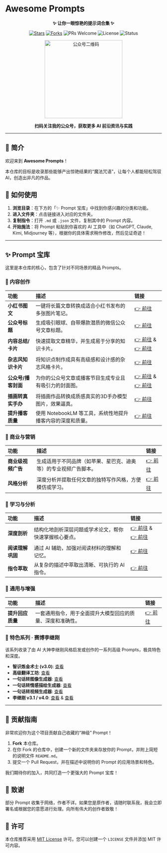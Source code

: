 # Awesome Prompts

<div align="center">

**✨ 让你一眼惊艳的提示词合集 ✨**

</div>

<p align="center">
  <a href="https://github.com/NeekChaw/awesome-prompt/stargazers"><img src="https://img.shields.io/github/stars/NeekChaw/awesome-prompt?style=social" alt="Stars"></a>
  <a href="https://github.com/NeekChaw/awesome-prompt/network/members"><img src="https://img.shields.io/github/forks/NeekChaw/awesome-prompt?style=social" alt="Forks"></a>
  <img src="https://img.shields.io/badge/PRs-welcome-brightgreen.svg" alt="PRs Welcome">
  <img src="https://img.shields.io/badge/license-MIT-blue.svg" alt="License">
  <img src="https://img.shields.io/badge/status-updating-green" alt="Status">
</p>
<div align="center">
  <img src="image.png" width="250" alt="公众号二维码">
  <p><strong>扫码关注我的公众号，获取更多 AI 前沿资讯与实践</strong></p>
</div>

---

## 🚀 简介

欢迎来到 **Awesome Prompts**！

本仓库的目标是收录那些能够产出惊艳结果的“魔法咒语”，让每个人都能轻松驾驭 AI，创造出非凡的作品。

## 📖 如何使用

1.  **浏览目录**：在下方的「✨ Prompt 宝库」中找到你感兴趣的分类和功能。
2.  **进入文件夹**：点击链接进入对应的文件夹。
3.  **复制指令**：打开 `.md` 或 `.json` 文件，复制其中的 Prompt 内容。
4.  **开始施法**：将 Prompt 粘贴到你喜欢的 AI 工具中（如 ChatGPT, Claude, Kimi, Midjourney 等），根据你的具体需求稍作修改，然后见证奇迹！

---

## ✨ Prompt 宝库

这里是本仓库的核心，包含了针对不同场景的精品 Prompts。

### 🎨 内容创作

| 功能 | 描述 | 链接 |
| :--- | :--- | :--- |
| **小红书图文** | 一键将长篇文章转换成适合小红书发布的多张图片笔记。 | [👉 前往](./AI一键将长文转小红书多图/) |
| **公众号标题** | 生成吸引眼球、自带爆款潜质的微信公众号文章标题。 | [👉 前往](./微信公众号爆款标题生成器/) |
| **内容总结/卡片** | 快速提取文章精华，并生成易于分享的知识卡片。 | [👉 前往](./提取文章精华-内容总结/) & [👉 前往](./文章总结并生成卡片/) |
| **杂志风知识卡片** | 将知识点制作成具有高级感和设计感的杂志风格卡片。 | [👉 前往](./杂志风知识卡片/) |
| **公众号/播客封面** | 为你的公众号文章或播客节目生成专业且有吸引力的封面图。 | [👉 前往](./公众号封面图生成/) & [👉 前往](./播客封面图/) |
| **插画转真实手办** | 将插画作品转换成质感真实的3D手办模型图片，效果逼真。 | [👉 前往](./插画转真实手办/) |
| **提升播客质量** | 使用 NotebookLM 等工具，系统性地提升播客内容的深度和质量。 | [👉 前往](./NotebookLM-提升播客质量/) |

### 💼 商业与营销

| 功能 | 描述 | 链接 |
| :--- | :--- | :--- |
| **商业级视频广告** | 生成适用于不同品牌（如苹果、星巴克、迪奥等）的专业视频广告脚本。 | [👉 前往](./商业级视频广告/) |
| **风格分析** | 深度分析并提取任何文章的独特写作风格，方便模仿或学习。 | [👉 前往](./文章风格分析提取/) |

### 🧠 学习与分析

| 功能 | 描述 | 链接 |
| :--- | :--- | :--- |
| **深度剖析** | 结构化地剖析深层问题或学术论文，帮你快速掌握核心要点。 | [👉 前往](./剖析深层问题生成卡片/) & [👉 前往](./论文深度剖析/) |
| **阅读理解巩固** | 通过 AI 辅助，加强对阅读材料的理解和记忆。 | [👉 前往](./阅读理解巩固/) |
| **指令萃取** | 从复杂的描述中萃取出清晰、可执行的 AI 指令。 | [👉 前往](./AI指令萃取师%20(AI%20Instruction%20Extractor)/) |

### 🚀 通用与增强

| 功能 | 描述 | 链接 |
| :--- | :--- | :--- |
| **提升回应质量** | 一套通用指令，用于全面提升大模型回应的质量、深度和准确性。 | [👉 前往](./提升大模型回应质量-通用/) |

### 🌟 特色系列 · 赛博李继刚

该系列收录了由 AI 大神李继刚风格启发或创作的一系列高级 Prompts，极具特色和深度。

- **智识炼金术士 (v3.0)**: [查看](./赛博李继刚/智识炼金术士v3.0.md)
- **高级翻译工坊**: [查看](./赛博李继刚/高级翻译工坊.md)
- **一句话转图像生成器**: [查看](./赛博李继刚/一句话转图像生成器.md)
- **一句话转情感描绘生成器**: [查看](./赛博李继刚/一句话转情感描绘生成器.md)
- **一句话转视频生成器**: [查看](./赛博李继刚/一句话转视频生成器.md)
- **李继刚 v3.1 / v4.0**: [查看](./赛博李继刚/v3.1精炼版.md) & [查看](./赛博李继刚/v4.0李继刚.md)

---

## 🤝 贡献指南

非常欢迎你为这个项目贡献自己收藏的“神级” Prompt！

1.  **Fork** 本仓库。
2.  在你 Fork 的仓库中，创建一个新的文件夹来存放你的 Prompt，并附上简短的说明文件 `README.md`。
3.  提交一个 Pull Request，并在描述中说明你的 Prompt 的应用场景和特色。

我们期待你的加入，共同打造一个更强大的 Prompt 宝库！

## 🙏 致谢

部分 Prompt 收集于网络，作者不详。如果您是原作者，请随时联系我，我会立即署名或根据您的意愿进行处理。向所有伟大的创作者致敬！

## 📝 许可

本仓库推荐采用 [MIT License](https://opensource.org/licenses/MIT) 许可。您可以创建一个 `LICENSE` 文件并添加 MIT 许可内容。
